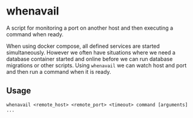# whenavail # 
A script for monitoring a port on another host and then executing a command when ready.

When using docker compose, all defined services are started simultaneously. However we 
often have situations where we need a database container started and online before we 
can run database migrations or other scripts. Using ```whenavail``` we can watch host 
and port and then run a command when it is ready.

## Usage ##
```
whenavail <remote_host> <remote_port> <timeout> command [arguments] ...
```
